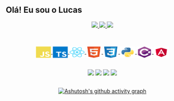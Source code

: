 ## Olá! Eu sou o Lucas

 <div align="center">
  <a href="https://github.com/LucasHenriqueSL">
  <img height="180em" src="https://github-readme-stats.vercel.app/api?username=LucasHenriqueSL&show_icons=true&theme=tokyo-night&include_all_commits=true&count_private=true"/>
  <img height="180em" src="https://github-readme-stats.vercel.app/api/top-langs/?username=LucasHenriqueSL&layout=compact&langs_count=7&theme=tokyo-night"/>
  <image src="https://github-readme-streak-stats.herokuapp.com?user=LucasHenriqueSL&theme=tokyo-night)(https://git.io/streak-stats)">
</div>
   
   
  ##
   
   
  <div style="display: inline_block" align="center"><br>
  <img align="center" alt="Lucas-Js" height="30" width="40" src="https://raw.githubusercontent.com/devicons/devicon/master/icons/javascript/javascript-plain.svg">
  <img align="center" alt="Lucas-Ts" height="30" width="40" src="https://raw.githubusercontent.com/devicons/devicon/master/icons/typescript/typescript-plain.svg">
  <img align="center" alt="Lucas-React" height="30" width="40" src="https://raw.githubusercontent.com/devicons/devicon/master/icons/react/react-original.svg">
  <img align="center" alt="Lucas-HTML" height="30" width="40" src="https://raw.githubusercontent.com/devicons/devicon/master/icons/html5/html5-original.svg">
  <img align="center" alt="Lucas-CSS" height="30" width="40" src="https://raw.githubusercontent.com/devicons/devicon/master/icons/css3/css3-original.svg">
  <img align="center" alt="Lucas-Python" height="30" width="40" src="https://raw.githubusercontent.com/devicons/devicon/master/icons/python/python-original.svg">
  <img align="center" alt="Lucas-Csharp" height="30" width="40" src="https://raw.githubusercontent.com/devicons/devicon/master/icons/csharp/csharp-original.svg">
   <img align="center" alt="Lucas-Csharp" height="30" width="40" src="https://raw.githubusercontent.com/devicons/devicon/master/icons/angular/angular-original.svg">
</div>
  
  ##
  
  <div align="center">
  <a href="https://www.instagram.com/lucashenriq__/" target="_blank"><img src="https://img.shields.io/badge/-Instagram-%23E4405F?style=for-the-badge&logo=instagram&logoColor=white" target="_blank"></a>	
 <a href="" target="_blank"><img src="https://img.shields.io/badge/Discord-7289DA?style=for-the-badge&logo=discord&logoColor=white" target="_blank"></a> 
  <a href = "mailto:lucashenrique8736@gmail.com"><img src="https://img.shields.io/badge/-Gmail-%23333?style=for-the-badge&logo=gmail&logoColor=white" target="_blank"></a>
  <a href="https://www.linkedin.com/in/lucas-henrique-0939191a2/" target="_blank"><img src="https://img.shields.io/badge/-LinkedIn-%230077B5?style=for-the-badge&logo=linkedin&logoColor=white" target="_blank"></a> 
    
<!-- ![Snake animation](https://github.com/LucasHenriqueSL/LucasHenriqueSL/blob/output/github-contribution-grid-snake.svg) -->
  ##   
   
 [![Ashutosh's github activity graph](https://activity-graph.herokuapp.com/graph?username=LucasHenriqueSL&theme=tokyo-night	)](https://github.com/LucasHenriqueSL/github-readme-activity-graph)

    
    
    
  </div>
 
  
  

